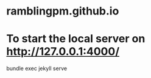 # ramblingpm.github.io

# To start the local server on http://127.0.0.1:4000/ 
bundle exec jekyll serve 